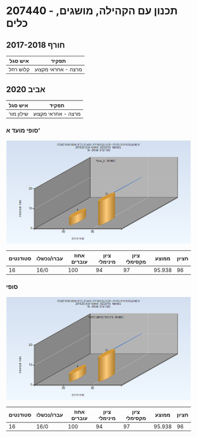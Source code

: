 # 207440 - תכנון עם הקהילה, מושגים, כלים

## חורף 2017-2018

| איש סגל | תפקיד |
| ---- | ---- |
| קלוש רחל | מרצה - אחראי מקצוע |

## אביב 2020

| איש סגל | תפקיד |
| ---- | ---- |
| שילון מור | מרצה - אחראי מקצוע |

### סופי מועד א'

![201902 Final_A](201902/Final_A.png)

| סטודנטים | עברו/נכשלו | אחוז עוברים | ציון מינימלי | ציון מקסימלי | ממוצע | חציון |
| ---- | ---- | ---- | ---- | ---- | ---- | ---- |
| 16 | 16/0 | 100 | 94 | 97 | 95.938 | 96 |

### סופי

![201902 Finals](201902/Finals.png)

| סטודנטים | עברו/נכשלו | אחוז עוברים | ציון מינימלי | ציון מקסימלי | ממוצע | חציון |
| ---- | ---- | ---- | ---- | ---- | ---- | ---- |
| 16 | 16/0 | 100 | 94 | 97 | 95.938 | 96 |

